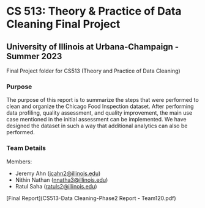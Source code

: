 # CS 513: Theory & Practice of Data Cleaning Final Project
## University of Illinois at Urbana-Champaign - Summer 2023

Final Project folder for CS513 (Theory and Practice of Data Cleaning)

### Purpose
The purpose of this report is to summarize the steps that were performed to clean and organize
the Chicago Food Inspection dataset. After performing data profiling, quality assessment, and
quality improvement, the main use case mentioned in the initial assessment can be
implemented. We have designed the dataset in such a way that additional analytics can also be
performed.

### Team Details
Members:
- Jeremy Ahn (jcahn2@illinois.edu)
- Nithin Nathan (nnatha3@illinois.edu)
- Ratul Saha (ratuls2@illinois.edu)

[Final Report](CS513-Data Cleaning-Phase2 Report - Team120.pdf)
